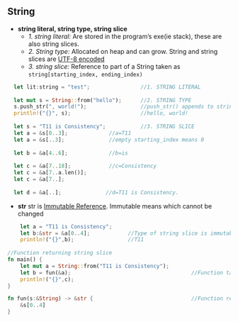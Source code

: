 ## String
- **string literal, string type, string slice**
  - *1. string literal:* Are stored in the program’s exe(ie stack), these are also string slices.
  - *2. String type:* Allocated on heap and can grow. String and string slices are [UTF-8 encoded](/Languages/Programming_Languages/C/Character_Sets/)
  - *3. string slice:* Reference to part of a String taken as `string[starting_index, ending_index)`
```rust
  let lit:string = "test";                //1. STRING LITERAL
  
  let mut s = String::from("hello");      //2. STRING TYPE
  s.push_str(", world!");                 //push_str() appends to string
  println!("{}", s);                      //hello, world!
  
  let s = "T11 is Consistency";           //3. STRING SLICE
  let a = &s[0..3];             //a=T11
  let a = &s[..3];              //empty starting_index means 0
  
  let b = &a[4..6];             //b=is
  
  let c = &a[7..18];            //c=Consistency
  let c = &a[7..a.len()];
  let c = &a[7..];
  
  let d = &a[..];              //d=T11 is Consistency.   
```
- **str** str is [Immutable Reference](/Languages/Programming_Languages/Rust/Reference_Borrowing). Immutable means which cannot be changed
```rust
    let a = "T11 is Consistency";
    let b:&str = &a[0..4];            //Type of string slice is immutable reference.
    println!("{}",b);                 //T11
    
//Function returning string slice
fn main() {
    let mut a = String::from("T11 is Consistency");
    let b = fun(&a);                                      //Function taking string reference
    println!("{}",c);
}

fn fun(s:&String) -> &str {                               //Function returning String Slice
    &s[0..4]
}
```

